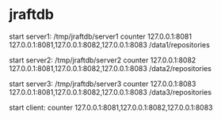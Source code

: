 # jraftdb

start server1:
/tmp/jraftdb/server1 counter 127.0.0.1:8081 127.0.0.1:8081,127.0.0.1:8082,127.0.0.1:8083 /data1/repositories

start server2:
/tmp/jraftdb/server2 counter 127.0.0.1:8082 127.0.0.1:8081,127.0.0.1:8082,127.0.0.1:8083 /data2/repositories 

start server3:
/tmp/jraftdb/server3 counter 127.0.0.1:8083 127.0.0.1:8081,127.0.0.1:8082,127.0.0.1:8083 /data3/repositories

start client:
counter 127.0.0.1:8081,127.0.0.1:8082,127.0.0.1:8083